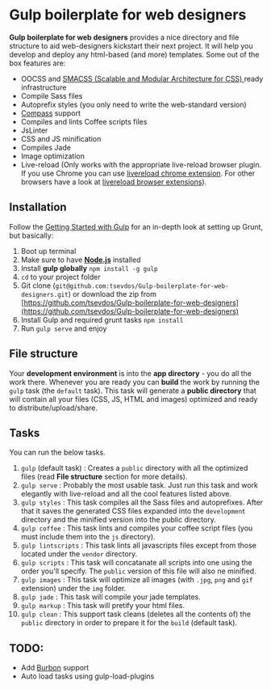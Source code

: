 # Gulp boilerplate for web designers

**Gulp boilerplate for web designers** provides a nice directory and file structure to aid web-designers kickstart their next project. It will help you develop and deploy any html-based (and more) templates. Some out of the box features are:

- OOCSS and [SMACSS (Scalable and Modular Architecture for CSS) ](http://smacss.com/) ready infrastructure
- Compile Sass files
- Autoprefix styles (you only need to write the web-standard version)
- [Compass](http://compass-style.org/) support
- Compiles and lints Coffee scripts files
- JsLinter
- CSS and JS minification
- Compiles Jade
- Image optimization
- Live-reload (Only works with the appropriate live-reload browser plugin. If you use Chrome you can use [livereload chrome extension](https://chrome.google.com/webstore/detail/livereload/jnihajbhpnppcggbcgedagnkighmdlei). For other browsers have a look at [livereload browser extensions](http://feedback.livereload.com/knowledgebase/articles/86242-how-do-i-install-and-use-the-browser-extensions-)).

## Installation

Follow the [Getting Started with Gulp](https://github.com/gulpjs/gulp/blob/master/docs/getting-started.md#getting-started) for an in-depth look at setting up Grunt, but basically:

1. Boot up terminal
2. Make sure to have **[Node.js](http://nodejs.org/download/)** installed
3. Install **gulp globally** `npm install -g gulp`
4. `cd` to your project folder
5. Git clone (`git@github.com:tsevdos/Gulp-boilerplate-for-web-designers.git`) or download the zip from [https://github.com/tsevdos/Gulp-boilerplate-for-web-designers](https://github.com/tsevdos/Gulp-boilerplate-for-web-designers)
7. Install Gulp and required grunt tasks `npm install`
8. Run `gulp serve` and enjoy

## File structure

Your **development environment** is into the **app directory** - you do all the work there. Whenever you are ready you can **build** the work by running the `gulp` task (the `default` task). This task will generate a **public directory** that will contain all your files (CSS, JS, HTML and images) optimized and ready to distribute/upload/share.

## Tasks

You can run the below tasks.

1. `gulp` (default task) : Creates a `public` directory with all the optimized files (read **File structure** section for more details).
2. `gulp serve` : Probably the most usable task. Just run this task and work elegantly with live-reload and all the cool features listed above.
3. `gulp styles` : This task compiles all the Sass files and autoprefixes. After that it saves the generated CSS files expanded into the `development` directory and the minified version into the public directory.
4. `gulp coffee` : This task lints and compiles your coffee script files (you must include them into the `js` directory).
5. `gulp lintscripts` : This task lints all javascripts files except from those located under the `vendor` directory.
6. `gulp scripts` : This task will concatanate all scripts into one using the order you'll specify. The `public` version of this file will also ne minified.
7. `gulp images` : This task will optimize all images (with `.jpg`, `png` and `gif` extension) under the `img` folder.
8. `gulp jade` : This task will compile your jade templates.
9. `gulp markup` : This task will pretify your html files.
10. `gulp clean` : This support task cleans (deletes all the contents of) the `public` directory in order to prepare it for the `build` (default task).

## TODO:

- Add [Burbon](http://bourbon.io/) support
- Auto load tasks using gulp-load-plugins
